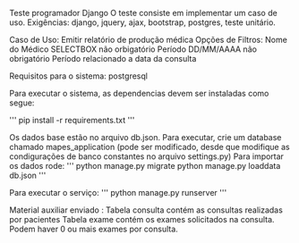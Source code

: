 Teste programador Django
O teste consiste em implementar um caso de uso.
Exigências: django, jquery, ajax, bootstrap, postgres, teste unitário.

Caso de Uso: Emitir relatório de produção médica
Opções de Filtros:
Nome do Médico SELECTBOX não orbigatório
Período DD/MM/AAAA não obrigatório Período relacionado a data da consulta

Requisitos para o sistema: postgresql


Para executar o sistema, as dependencias devem ser instaladas como segue:

'''
pip install -r requirements.txt
'''

Os dados base estão no arquivo db.json. Para executar, crie um database chamado mapes_application (pode ser modificado, desde que modifique as condigurações de banco constantes no arquivo settings.py)
Para importar os dados rode:
'''
python manage.py migrate 
python manage.py loaddata db.json
'''


Para executar o serviço:
'''
python manage.py runserver
'''

Material auxiliar enviado :
Tabela consulta contém as consultas realizadas por pacientes
Tabela exame contém os exames solicitados na consulta. Podem haver 0 ou mais exames
por consulta.